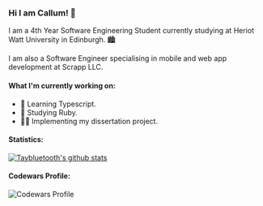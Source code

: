 ### Hi I am Callum! 👋

I am a 4th Year Software Engineering Student currently studying at Heriot Watt University in Edinburgh. 🏙️

I am also a Software Engineer specialising in mobile and web app development at Scrapp LLC.

#### What I'm currently working on:

- 💪 Learning Typescript.
- 📖 Studying Ruby.
- 👨‍🎓 Implementing my dissertation project.

#### Statistics:

[![Taybluetooth's github stats](https://github-readme-stats.vercel.app/api?username=taybluetooth&theme=synthwave)](https://github.com/taybluetooth/github-readme-stats)

#### Codewars Profile:
![Codewars Profile](https://www.codewars.com/users/TayBluetooth/badges/large)
